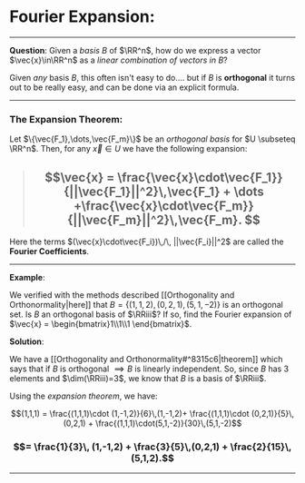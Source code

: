# Fourier Expansion:
***

**Question**: Given a *basis* $B$ of $\RR^n$, how do we express a vector $\vec{x}\in\RR^n$ as a *linear combination of vectors in* $B$?

Given *any* basis $B$, this often isn't easy to do.... but if $B$ is **orthogonal** it turns out to be really easy, and can be done via an explicit formula.
***

### The Expansion Theorem:

 Let $\{\vec{F_1},\dots,\vec{F_m}\}$ be an *orthogonal basis* for $U \subseteq \RR^n$. Then, for any $\vec{x} \in U$ we have the following expansion:
 
 > ## $$\vec{x} = \frac{\vec{x}\cdot\vec{F_1}}{||\vec{F_1}||^2}\,\vec{F_1}  + \dots +\frac{\vec{x}\cdot\vec{F_m}}{||\vec{F_m}||^2}\,\vec{F_m}. $$

Here the terms $(\vec{x}\cdot\vec{F_i})\,/\, ||\vec{F_i}||^2$ are called the **Fourier Coefficients**.

***

**Example**: 

We verified with the methods described [[Orthogonality and Orthonormality|here]] that $B = \{(1,1,2),(0,2,1),(5,1,-2)\}$ is an orthogonal set. Is $B$ an orthogonal basis of $\RRiii$?  If so, find the Fourier expansion of $\vec{x} = \begin{bmatrix}1\\1\\1 \end{bmatrix}$. 


**Solution**: 

We have a [[Orthogonality and Orthonormality#^8315c6|theorem]] which says that if $B$ is orthogonal $\implies B$ is linearly independent. So, since $B$ has 3 elements and $\dim(\RRiii)=3$, we know that $B$ is a basis of $\RRiii$. 

Using the *expansion theorem*, we have: 

  $$(1,1,1) = \frac{(1,1,1)\cdot (1,-1,2)}{6}\,(1,-1,2)+ \frac{(1,1,1)\cdot (0,2,1)}{5}\,(0,2,1) + \frac{(1,1,1)\cdot(5,1,-2)}{30}\,(5,1,-2)$$
###  $$= \frac{1}{3}\, (1,-1,2) + \frac{3}{5}\,(0,2,1) + \frac{2}{15}\,(5,1,2).$$

***